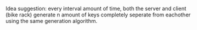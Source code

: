 Idea suggestion:
every interval amount of time, both the server and client (bike rack) generate
n amount of keys completely seperate from eachother using the same generation
algorithm.
